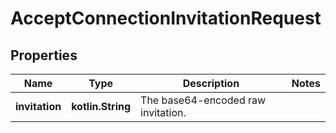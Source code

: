 
# AcceptConnectionInvitationRequest

## Properties
Name | Type | Description | Notes
------------ | ------------- | ------------- | -------------
**invitation** | **kotlin.String** | The base64-encoded raw invitation. | 



